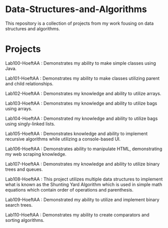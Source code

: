 # Data-Structures-and-Algorithms
This repository is a collection of projects from my work fousing on data structures and algorithms.

# Projects
Lab100-HoeftAA : Demonstrates my ability to make simple classes using Java.

Lab101-HoeftAA : Demonstrates my ability to make classes utilizing parent and child relationships.

Lab102-HoeftAA : Demonstrates my knowledge and ability to utilize arrays.

Lab103-HoeftAA : Demonstrates my knowledge and ability to utilize bags using arrays.

Lab104-HoeftAA : Demonstrated my knowledge and ability to utilize bags using singly-linked lists.

Lab105-HoeftAA : Demonstrates knowledge and ability to implement recursive algorithms while utilizing a console-based UI.

Lab106-HoeftAA : Demonstrates ability to manipulate HTML, demonstrating my web scraping knowledge.

Lab107-HoeftAA : Demonstrates my knowledge and ability to utilize binary trees and queues.

Lab108-HoeftAA : This project utilizes multiple data structures to implement what is known as the Shunting Yard Algorithm which is used in simple math equations which contain order of operations and parenthesis.

Lab109-HoeftAA : Demonstrated my ability to utilize and implement binary search trees.

Lab110-HoeftAA : Demonstrates my ability to create comparators and sorting algorithms.
